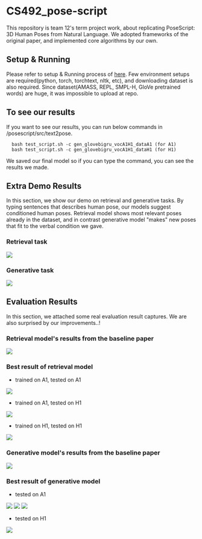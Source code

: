 # CS492_pose-script
This repository is team 12's term project work, about replicating PoseScript: 3D Human Poses from Natural Language.
We adopted frameworks of the original paper, and implemented core algorithms by our own.

## Setup & Running
Please refer to setup & Running process of [here](https://github.com/naver/posescript#snake-create-python-environment).
Few environment setups are required(python, torch, torchtext, nltk, etc), and downloading dataset is also required.
Since dataset(AMASS, REPL, SMPL-H, GloVe pretrained words) are huge, it was impossible to upload at repo.

## To see our results
If you want to see our results, you can run below commands in /posescript/src/text2pose.

```
  bash test_script.sh -c gen_glovebigru_vocA1H1_dataA1 (for A1)
  bash test_script.sh -c gen_glovebigru_vocA1H1_dataH1 (for H1)
 ```
 
  
We saved our final model so if you can type the command, you can see the results we made.


## Extra Demo Results ##
In this section, we show our demo on retrieval and generative tasks.
By typing sentences that describes human pose, our models suggest conditioned human poses.
Retrieval model shows most relevant poses already in the dataset, and in contrast generative model "makes" new poses that fit to the verbal condition we gave.

### Retrieval task ###
<img src="https://user-images.githubusercontent.com/80833029/206890457-2f886d87-f5cb-427d-9b38-96ed17d942e2.gif">

### Generative task ###
<img src="https://user-images.githubusercontent.com/80833029/206895263-c38d1265-a7b0-45ee-83a2-e2585ce63530.gif">

## Evaluation Results ##
In this section, we attached some real evaluation result captures.
We are also surprised by our improvements..!
### Retrieval model's results from the baseline paper ###
<img src="https://user-images.githubusercontent.com/80833029/206905756-63fc2fbc-2fd3-4ba5-9b36-808fa9606a7f.png">

### Best result of retrieval model ###

- trained on A1, tested on A1

<img src="https://user-images.githubusercontent.com/80833029/206905277-29937f5c-8035-46f6-8cef-08dfd2b776ff.png">

- trained on A1, tested on H1

<img src="https://user-images.githubusercontent.com/80833029/206905754-4d766e5d-85b9-4fe8-ad2b-1e7b7d22850e.png">

- trained on H1, tested on H1

<img src="https://user-images.githubusercontent.com/80833029/206905752-db9b9054-9d7c-4742-91d9-cd47acbdf3f6.png">


### Generative model's results from the baseline paper ###

<img src="https://user-images.githubusercontent.com/80833029/206905760-d7cabc9d-4b62-494f-9e5a-83fdf1bd1eb7.png">

### Best result of generative model ###

- tested on A1

<img src="https://user-images.githubusercontent.com/80833029/206905279-d128269d-9d3e-4c03-b310-0c9316e4e2e7.png">
<img src="https://user-images.githubusercontent.com/80833029/206905282-129332c8-4a9f-4749-9c0c-68bbb9877028.png">
<img src="https://user-images.githubusercontent.com/80833029/206905285-a46b7172-b423-49b9-ae5e-a4a4deaf854d.png">

- tested on H1

<img src="https://user-images.githubusercontent.com/80833029/206905288-a7332ac2-d1e3-4d39-84b8-b010bb0c76a5.png">


